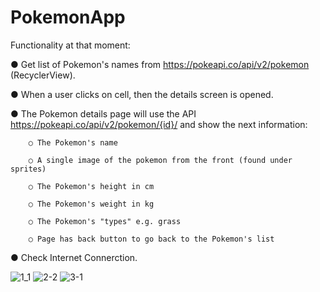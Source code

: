 # PokemonApp 

Functionality at that moment:

● Get list of Pokemon's names from https://pokeapi.co/api/v2/pokemon (RecyclerView).

● When a user clicks on cell, then the details screen is opened.

● The Pokemon details page will use the API https://pokeapi.co/api/v2/pokemon/{id}/ and show the next information:

        ○ The Pokemon's name
        
        ○ A single image of the pokemon from the front (found under sprites)
        
        ○ The Pokemon's height in cm
        
        ○ The Pokemon's weight in kg
        
        ○ The Pokemon's "types" e.g. grass
        
        ○ Page has back button to go back to the Pokemon's list
        
        
● Check Internet Connerction.

![1_1](https://user-images.githubusercontent.com/93913575/194752565-7b349108-4a88-444e-8468-1038b80f611e.png)
![2-2](https://user-images.githubusercontent.com/93913575/194752567-ddbc3fac-b48a-483c-9917-a74680140b3c.png)
![3-1](https://user-images.githubusercontent.com/93913575/194752569-f0f8897b-8d3b-4e3f-a6ff-5758abec95c3.png)





